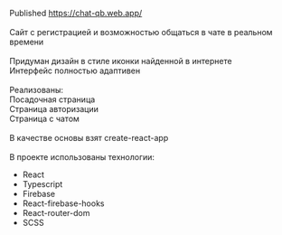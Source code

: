 Published https://chat-qb.web.app/
<br /><br />
Сайт с регистрацией и возможностью общаться в чате в реальном времени
<br /><br />
Придуман дизайн в стиле иконки найденной в интернете<br />
Интерфейс полностью адаптивен
<br /><br />
Реализованы:<br />
Посадочная страница<br />
Страница авторизации<br />
Страница с чатом
<br /><br />
В качестве основы взят create-react-app
<br /><br />
В проекте использованы технологии:
- React
- Typescript
- Firebase
- React-firebase-hooks
- React-router-dom
- SCSS
